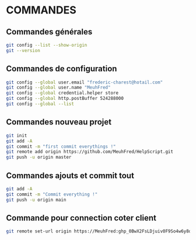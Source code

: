 # COMMANDES

## Commandes générales
```bash
git config --list --show-origin
git --version
```

## Commandes de configuration
```bash
git config --global user.email "frederic-charest@hotail.com"
git config --global user.name "MeuhFred"
git config --global credential.helper store
git config --global http.postBuffer 524288000
git config --global --list
```

## Commandes nouveau projet
```bash
git init
git add -A
git commit -m "first commit everythings !"
git remote add origin https://github.com/MeuhFred/HelpScript.git
git push -u origin master
```

## Commandes ajouts et commit tout
```bash 
git add -A
git commit -m "Commit everything !"
git push -u origin main
```

## Commande pour connection coter client
```bash 
git remote set-url origin https://MeuhFred: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@github.com/MeuhFred/HelpScript.git
```